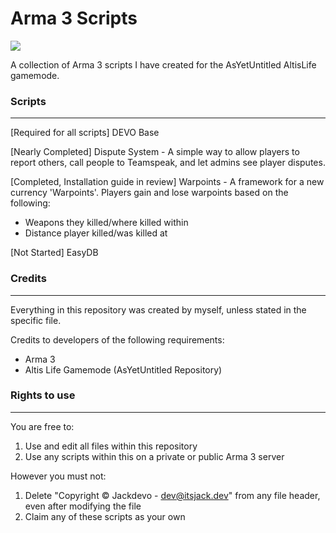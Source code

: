 # Arma 3 Scripts

![](https://img.shields.io/github/followers/jackdevonshire?style=social)

A collection of Arma 3 scripts I have created for the AsYetUntitled AltisLife gamemode.


### Scripts
----

[Required for all scripts] DEVO Base

[Nearly Completed] Dispute System - A simple way to allow players to report others, call people to Teamspeak, and let admins see player disputes.

[Completed, Installation guide in review] Warpoints - A framework for a new currency 'Warpoints'. Players gain and lose warpoints based on the following:
- Weapons they killed/where killed within
- Distance player killed/was killed at

[Not Started] EasyDB


### Credits
----

Everything in this repository was created by myself, unless stated in the specific file.

Credits to developers of the following requirements:
- Arma 3
- Altis Life Gamemode (AsYetUntitled Repository)


### Rights to use
----

You are free to:
1. Use and edit all files within this repository
2. Use any scripts within this on a private or public Arma 3 server

However you must not:
1. Delete "Copyright © Jackdevo - dev@itsjack.dev" from any file header, even after modifying the file
2. Claim any of these scripts as your own
